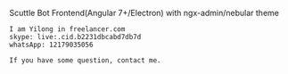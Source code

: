 
Scuttle Bot Frontend(Angular 7+/Electron) with ngx-admin/nebular theme

```
I am Yilong in freelancer.com
skype: live:.cid.b2231dbcabd7db7d
whatsApp: 12179035056

If you have some question, contact me.
